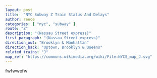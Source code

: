```yaml
---
layout: post
title:  "NYC Subway Z Train Status And Delays"
author: reece
categories: [ "nyc", "subway" ]
route: "Z"
description: "(Nassau Street express)"
first_paragraph: "(Nassau Street express)"
direction_out: "Brooklyn & Manhattan"
direction_back: "Uptown, Brooklyn & Queens"
related_trains: "J"
map_ref: "https://commons.wikimedia.org/wiki/File:NYCS_map_J.svg"
---
```


fwfwwefw
